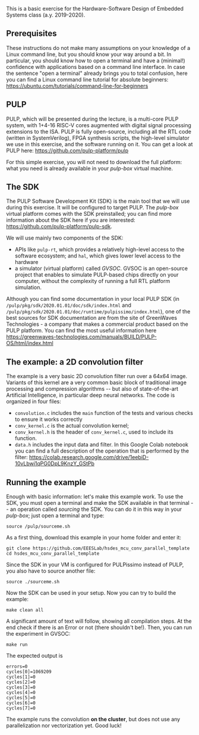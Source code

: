 This is a basic exercise for the Hardware-Software Design of Embedded Systems class (a.y. 2019-2020).

## Prerequisites
These instructions do not make many assumptions on your knowledge of a Linux command line, but you should know your way around a bit.
In particular, you should know how to open a terminal and have a (minimal!) confidence with applications based on a command line interface.
In case the sentence "open a terminal" already brings you to total confusion, here you can find a Linux command line tutorial for absolute beginners:
https://ubuntu.com/tutorials/command-line-for-beginners

## PULP
PULP, which will be presented during the lecture, is a multi-core PULP system, with 1+4-16 RISC-V cores augmented with digital signal processing extensions to the ISA.
PULP is fully open-source, including all the RTL code (written in SystemVerilog), FPGA synthesis scripts, the high-level simulator we use in this exercise, and the software running on it.
You can get a look at PULP here: https://github.com/pulp-platform/pulp

For this simple exercise, you will not need to download the full platform: what you need is already available in your *pulp-box* virtual machine.

## The SDK
The PULP Software Development Kit (SDK) is the main tool that we will use during this exercise. It will be configured to target PULP.
The *pulp-box* virtual platform comes with the SDK preinstalled; you can find more information about the SDK here if you are interested: https://github.com/pulp-platform/pulp-sdk.

We will use mainly two components of the SDK:
- APIs like `pulp-rt`, which provides a relatively high-level access to the software ecosystem; and `hal`, which gives lower level access to the hardware
- a simulator (virtual platform) called *GVSOC*. GVSOC is an open-source project that enables to simulate PULP-based chips directly on your computer, without the complexity of running a full RTL platform simulation.

Although you can find some documentation in your local PULP SDK (in `/pulp/pkg/sdk/2020.01.01/doc/sdk/index.html` and `/pulp/pkg/sdk/2020.01.01/doc/runtime/pulpissimo/index.html`), one of the best sources for SDK documentation are from the site of GreenWaves Technologies - a company that makes a commercial product based on the PULP platform.
You can find the most useful information here https://greenwaves-technologies.com/manuals/BUILD/PULP-OS/html/index.html 

## The example: a 2D convolution filter
The example is a very basic 2D convolution filter run over a 64x64 image.
Variants of this kernel are a very common basic block of traditional image processing and compression algorithms -- but also of state-of-the-art Artificial Intelligence, in particular deep neural networks.
The code is organized in four files: 
- `convolution.c` includes the `main` function of the tests and various checks to ensure it works correctly
- `conv_kernel.c` is the actual convolution kernel;
- `conv_kernel.h` is the header of `conv_kernel.c`, used to include its function.
- `data.h` includes the input data and filter.
In this Google Colab notebook you can find a full description of the operation that is performed by the filter: https://colab.research.google.com/drive/1eebiD-10vLbwi1qPG0DpL9KnzY_GStPb

## Running the example
Enough with basic information: let's make this example work.
To use the SDK, you must open a terminal and make the SDK available in that terminal -- an operation called *sourcing* the SDK.
You can do it in this way in your *pulp-box*; just open a terminal and type:
```
source /pulp/sourceme.sh
```
As a first thing, download this example in your home folder and enter it:
```
git clone https://github.com/EEESLab/hsdes_mcu_conv_parallel_template
cd hsdes_mcu_conv_parallel_template
```
Since the SDK in your VM is configured for PULPissimo instead of PULP, you also have to source another file:
```
source ./sourceme.sh
```
Now the SDK can be used in your setup. 
Now you can try to build the example:
```
make clean all
```
A significant amount of text will follow, showing all compilation steps. At the end check if there is an Error or not (there shouldn't be!).
Then, you can run the experiment in GVSOC:
```
make run
```
The expected output is
```
errors=0
cycles[0]=1069209
cycles[1]=0
cycles[2]=0
cycles[3]=0
cycles[4]=0
cycles[5]=0
cycles[6]=0
cycles[7]=0
```
The example runs the convolution **on the cluster**, but does not use any parallelization nor vectorization yet. Good luck!

